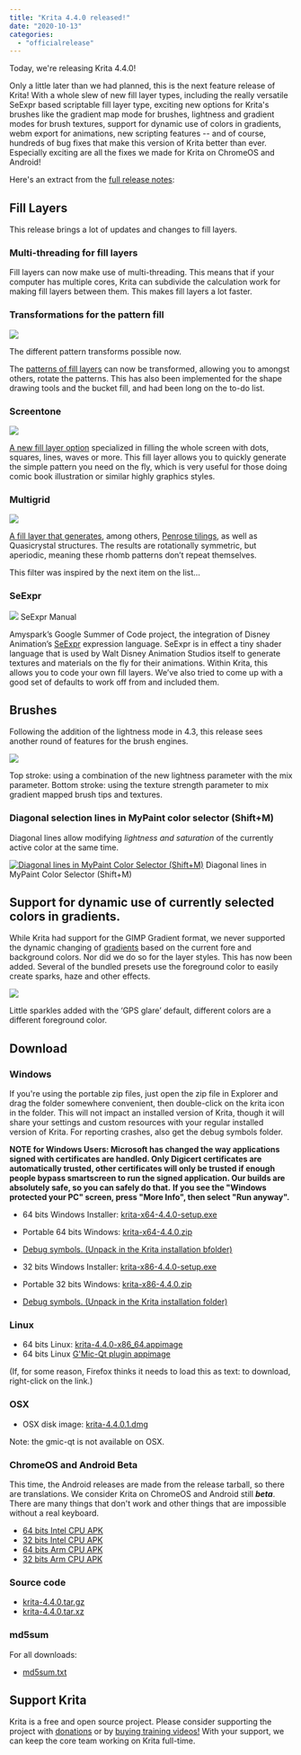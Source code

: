 ```yaml
---
title: "Krita 4.4.0 released!"
date: "2020-10-13"
categories: 
  - "officialrelease"
---
```


Today, we're releasing Krita 4.4.0!

Only a little later than we had planned, this is the next feature release of Krita! With a whole slew of new fill layer types, including the really versatile SeExpr based scriptable fill layer type, exciting new options for Krita's brushes like the gradient map mode for brushes, lightness and gradient modes for brush textures, support for dynamic use of colors in gradients, webm export for animations, new scripting features -- and of course, hundreds of bug fixes that make this version of Krita better than ever. Especially exciting are all the fixes we made for Krita on ChromeOS and Android!

Here's an extract from the [full release notes](/krita-4-4-0-release-notes/):

## Fill Layers

This release brings a lot of updates and changes to fill layers.

### Multi-threading for fill layers

Fill layers can now make use of multi-threading. This means that if your computer has multiple cores, Krita can subdivide the calculation work for making fill layers between them. This makes fill layers a lot faster.

### Transformations for the pattern fill

[![](/images/posts/2020/krita_4_4_texture_example.png)](/images/posts/2020/krita_4_4_texture_example.png)

The different pattern transforms possible now.

The [patterns of fill layers](https://docs.krita.org/en/reference_manual/layers_and_masks/fill_layer_generators/pattern_fill.html) can now be transformed, allowing you to amongst others, rotate the patterns. This has also been implemented for the shape drawing tools and the bucket fill, and had been long on the to-do list.

### Screentone

[![](/images/posts/2020/fill_layer_screentone_postprocessing.png)](/images/posts/2020/fill_layer_screentone_postprocessing.png)

[A new fill layer option](https://docs.krita.org/en/reference_manual/layers_and_masks/fill_layer_generators/screentone.html) specialized in filling the whole screen with dots, squares, lines, waves or more. This fill layer allows you to quickly generate the simple pattern you need on the fly, which is very useful for those doing comic book illustration or similar highly graphics styles.

### Multigrid

[![](/images/posts/2020/multigrid-color-examples.png)](/images/posts/2020/multigrid-color-examples.png)

[A fill layer that generates](https://docs.krita.org/en/reference_manual/layers_and_masks/fill_layer_generators/multigrid.html), among others, [Penrose tilings](https://en.wikipedia.org/wiki/Penrose_tiling), as well as Quasicrystal structures. The results are rotationally symmetric, but aperiodic, meaning these rhomb patterns don’t repeat themselves.

This filter was inspired by the next item on the list…

### SeExpr

[![](/images/posts/2020/1096px-SeExpr_manual_1.jpg)](/images/posts/2020/1096px-SeExpr_manual_1.jpg) SeExpr Manual

Amyspark’s Google Summer of Code project, the integration of Disney Animation’s [SeExpr](https://docs.krita.org/en/reference_manual/layers_and_masks/fill_layer_generators/seexpr.html) expression language. SeExpr is in effect a tiny shader language that is used by Walt Disney Animation Studios itself to generate textures and materials on the fly for their animations. Within Krita, this allows you to code your own fill layers. We’ve also tried to come up with a good set of defaults to work off from and included them.

## Brushes

Following the addition of the lightness mode in 4.3, this release sees another round of features for the brush engines.

[![](/images/posts/2020/flowers_gradients_lightness.png)](/images/posts/2020/flowers_gradients_lightness.png)

Top stroke: using a combination of the new lightness parameter with the mix parameter. Bottom stroke: using the texture strength parameter to mix gradient mapped brush tips and textures.

### Diagonal selection lines in MyPaint color selector (Shift+M)

Diagonal lines allow modifying _lightness and saturation_ of the currently active color at the same time.

[![Diagonal lines in MyPaint Color Selector (Shift+M)](/images/posts/2020/mypaint_selector_diagonal.png)](/images/posts/2020/mypaint_selector_diagonal.png) Diagonal lines in MyPaint Color Selector (Shift+M)

## Support for dynamic use of currently selected colors in gradients.

While Krita had support for the GIMP Gradient format, we never supported the dynamic changing of [gradients](https://docs.krita.org/en/reference_manual/resource_management/resource_gradients.html) based on the current fore and background colors. Nor did we do so for the layer styles. This has now been added. Several of the bundled presets use the foreground color to easily create sparks, haze and other effects.

[![](/images/posts/2020/fg_changing_gradients_for_sparkles.png)](/images/posts/2020/fg_changing_gradients_for_sparkles.png)

Little sparkles added with the ‘GPS glare’ default, different colors are a different foreground color.

## Download

### Windows

If you're using the portable zip files, just open the zip file in Explorer and drag the folder somewhere convenient, then double-click on the krita icon in the folder. This will not impact an installed version of Krita, though it will share your settings and custom resources with your regular installed version of Krita. For reporting crashes, also get the debug symbols folder.

**NOTE for Windows Users: Microsoft has changed the way applications signed with certificates are handled. Only Digicert certificates are automatically trusted, other certificates will only be trusted if enough people bypass smartscreen to run the signed application. Our builds are absolutely safe, so you can safely do that.** **If you see the "Windows protected your PC" screen, press "More Info", then select "Run anyway".**

- 64 bits Windows Installer: [krita-x64-4.4.0-setup.exe](https://download.kde.org/stable/krita/4.4.0/krita-x64-4.4.0-setup.exe)
- Portable 64 bits Windows: [krita-x64-4.4.0.zip](https://download.kde.org/stable/krita/4.4.0/krita-x64-4.4.0.zip)
- [Debug symbols. (Unpack in the Krita installation bfolder)](https://download.kde.org/stable/krita/4.4.0/krita-x64-4.4.0-dbg.zip)

- 32 bits Windows Installer: [krita-x86-4.4.0-setup.exe](https://download.kde.org/stable/krita/4.4.0/krita-x86-4.4.0-setup.exe)
- Portable 32 bits Windows: [krita-x86-4.4.0.zip](https://download.kde.org/stable/krita/4.4.0/krita-x86-4.4.0.zip)
- [Debug symbols. (Unpack in the Krita installation folder)](https://download.kde.org/stable/krita/4.4.0/krita-x86-4.4.0-dbg.zip)

### Linux

- 64 bits Linux: [krita-4.4.0-x86\_64.appimage](https://download.kde.org/stable/krita/4.4.0/krita-4.4.0-x86_64.appimage)
- 64 bits Linux [G'Mic-Qt plugin appimage](https://download.kde.org/stable/krita/4.4.0/gmic_krita_qt-x86_64.appimage)

(If, for some reason, Firefox thinks it needs to load this as text: to download, right-click on the link.)

### OSX

- OSX disk image: [krita-4.4.0.1.dmg](https://download.kde.org/stable/krita/4.4.0/krita-4.4.0.dmg)

Note: the gmic-qt is not available on OSX.

### ChromeOS and Android Beta

This time, the Android releases are made from the release tarball, so there are translations. We consider Krita on ChromeOS and Android still **_beta_**. There are many things that don't work and other things that are impossible without a real keyboard.

- [64 bits Intel CPU APK](https://download.kde.org/stable/krita/4.4.0/krita-x86_64-4.4.0-release.apk)
- [32 bits Intel CPU APK](https://download.kde.org/stable/krita/4.4.0/krita-x86-4.4.0-release.apk)
- [64 bits Arm CPU APK](https://download.kde.org/stable/krita/4.4.0/krita-arm64-4.4.0-release.apk)
- [32 bits Arm CPU APK](https://download.kde.org/stable/krita/4.4.0/krita-arm32-4.4.0-release.apk)

### Source code

- [krita-4.4.0.tar.gz](https://download.kde.org/stable/krita/4.4.0/krita-4.4.0.tar.gz)
- [krita-4.4.0.tar.xz](https://download.kde.org/stable/krita/4.4.0/krita-4.4.0.tar.xz)

### md5sum

For all downloads:

- [md5sum.txt](https://download.kde.org/stable/krita/4.4.0/md5sum.txt)

## Support Krita

Krita is a free and open source project. Please consider supporting the project with [donations](/support-us/donations/) or by [buying training videos!](/shop/) With your support, we can keep the core team working on Krita full-time.
